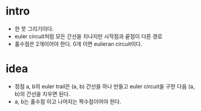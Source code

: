 # intro

  - 한 붓 그리기이다.
  - euler circuit처럼 모든 간선을 지나지만 시작점과 끝점이 다른 경로
  - 홀수점은 2개이어야 한다. 0개 이면 eulieran circuit이다.

# idea

  - 정점 a, b의 euler trail은 (a, b) 간선을 하나 만들고 euler
    circuit을 구한 다음 (a, b)의 간선을 지우면 된다.
  - a, b는 홀수점 이고 나머지는 짝수점이어야 한다.